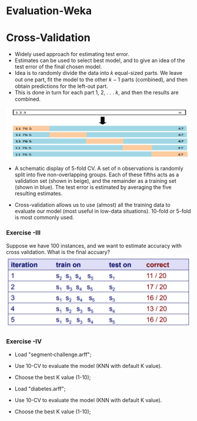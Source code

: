 # Evaluation-Weka

# Cross-Validation
* Widely used approach for estimating test error.
*  Estimates can be used to select best model, and to give an idea of the test error of the final chosen model.
*  Idea is to randomly divide the data into 𝑘 equal-sized parts. We leave out one part, fit the model to the other 𝑘 − 1 parts (combined), and then obtain predictions for the left-out part.
* This is done in turn for each part 1, 2, . . . 𝑘, and then the results are combined.

![image](Figs/Fig1.png)

* A schematic display of 5-fold CV. A set of n observations is randomly split into five non-overlapping groups. Each of these fifths acts as a validation set (shown in beige), and the remainder as a training set (shown in blue). The test error is estimated by averaging the five resulting estimates.

* Cross-validation allows us to use (almost) all the training data to evaluate our model (most useful in low-data situations). 
10-fold or 5-fold is most commonly used.

### Exercise -III
Suppose we have 100 instances, and we want to estimate accuracy with cross validation. What is the final accuary?
![image](Figs/Fig2.png)  

### Exercise -IV
* Load "segment‐challenge.arff";
* Use 10-CV to evaluate the model (KNN with default K value).
* Choose the best K value (1-10);

* Load "diabetes.arff";
* Use 10-CV to evaluate the model (KNN with default K value).
* Choose the best K value (1-10);
